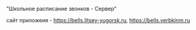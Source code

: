 "Школьное расписание звонков - Сервер" 

сайт приложеия - https://bells.litsey-yugorsk.ru, https://bells.verbkinm.ru 
